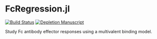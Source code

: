 # FcRegression.jl

[![Build Status](https://transduc.seas.ucla.edu/buildStatus/icon?job=meyer-lab%2FFcgR.jl%2Fmaster)](https://transduc.seas.ucla.edu/job/meyer-lab/job/FcgR.jl/job/master/)
[![Depletion Manuscript](https://img.shields.io/static/v1?label=manuscript&message=depletion&color=blue)](https://transduc.seas.ucla.edu/job/meyer-lab/job/FcgR.jl/job/master/Depletion_20Paper)

Study Fc antibody effector responses using a multivalent binding model.

